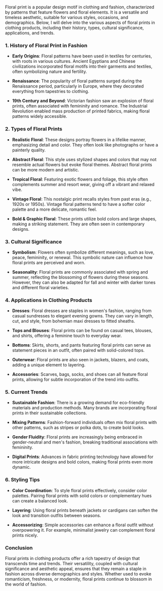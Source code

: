 Floral print is a popular design motif in clothing and fashion, characterized by patterns that feature flowers and floral elements. It is a versatile and timeless aesthetic, suitable for various styles, occasions, and demographics. Below, I will delve into the various aspects of floral prints in clothing products, including their history, types, cultural significance, applications, and trends.

### 1. **History of Floral Print in Fashion**

- **Early Origins**: Floral patterns have been used in textiles for centuries, with roots in various cultures. Ancient Egyptians and Chinese civilizations incorporated floral motifs into their garments and textiles, often symbolizing nature and fertility.

- **Renaissance**: The popularity of floral patterns surged during the Renaissance period, particularly in Europe, where they decorated everything from tapestries to clothing.

- **19th Century and Beyond**: Victorian fashion saw an explosion of floral prints, often associated with femininity and romance. The Industrial Revolution enabled mass production of printed fabrics, making floral patterns widely accessible.

### 2. **Types of Floral Prints**

- **Realistic Floral**: These designs portray flowers in a lifelike manner, emphasizing detail and color. They often look like photographs or have a painterly quality.

- **Abstract Floral**: This style uses stylized shapes and colors that may not resemble actual flowers but evoke floral themes. Abstract floral prints can be more modern and artistic.

- **Tropical Floral**: Featuring exotic flowers and foliage, this style often complements summer and resort wear, giving off a vibrant and relaxed vibe.

- **Vintage Floral**: This nostalgic print recalls styles from past eras (e.g., 1920s or 1950s). Vintage floral patterns tend to have a softer color palette and a more delicate, romantic feel.

- **Bold & Graphic Floral**: These prints utilize bold colors and large shapes, making a striking statement. They are often seen in contemporary designs.

### 3. **Cultural Significance**

- **Symbolism**: Flowers often symbolize different meanings, such as love, peace, femininity, or renewal. This symbolic nature can influence how floral prints are perceived and worn.

- **Seasonality**: Floral prints are commonly associated with spring and summer, reflecting the blossoming of flowers during these seasons. However, they can also be adapted for fall and winter with darker tones and different floral varieties.

### 4. **Applications in Clothing Products**

- **Dresses**: Floral dresses are staples in women's fashion, ranging from casual sundresses to elegant evening gowns. They can vary in length, cut, and style, from bohemian maxi dresses to fitted sheaths.

- **Tops and Blouses**: Floral prints can be found on casual tees, blouses, and shirts, offering a feminine touch to everyday wear.

- **Bottoms**: Skirts, shorts, and pants featuring floral prints can serve as statement pieces in an outfit, often paired with solid-colored tops.

- **Outerwear**: Floral prints are also seen in jackets, blazers, and coats, adding a unique element to layering.

- **Accessories**: Scarves, bags, socks, and shoes can all feature floral prints, allowing for subtle incorporation of the trend into outfits.

### 5. **Current Trends**

- **Sustainable Fashion**: There is a growing demand for eco-friendly materials and production methods. Many brands are incorporating floral prints in their sustainable collections.

- **Mixing Patterns**: Fashion-forward individuals often mix floral prints with other patterns, such as stripes or polka dots, to create bold looks.

- **Gender Fluidity**: Floral prints are increasingly being embraced in gender-neutral and men's fashion, breaking traditional associations with femininity.

- **Digital Prints**: Advances in fabric printing technology have allowed for more intricate designs and bold colors, making floral prints even more dynamic.

### 6. **Styling Tips**

- **Color Coordination**: To style floral prints effectively, consider color palettes. Pairing floral prints with solid colors or complementary hues can create a balanced look.

- **Layering**: Using floral prints beneath jackets or cardigans can soften the look and transition outfits between seasons.

- **Accessorizing**: Simple accessories can enhance a floral outfit without overpowering it. For example, minimalist jewelry can complement floral prints nicely.

### Conclusion

Floral prints in clothing products offer a rich tapestry of design that transcends time and trends. Their versatility, coupled with cultural significance and aesthetic appeal, ensures that they remain a staple in fashion across diverse demographics and styles. Whether used to evoke romanticism, freshness, or modernity, floral prints continue to blossom in the world of fashion.